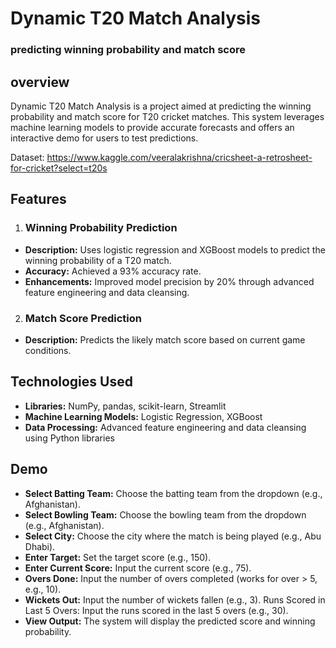
# Dynamic T20 Match Analysis
### predicting winning probability and match score




## overview
Dynamic T20 Match Analysis is a project aimed at predicting the winning probability and match score for T20 cricket matches. This system leverages machine learning models to provide accurate forecasts and offers an interactive demo for users to test predictions.

Dataset: https://www.kaggle.com/veeralakrishna/cricsheet-a-retrosheet-for-cricket?select=t20s

## Features
1. ### Winning Probability Prediction
  - **Description:** Uses logistic regression and XGBoost models to predict the winning probability of a T20 match.
  - **Accuracy:** Achieved a 93% accuracy rate.
  - **Enhancements:** Improved model precision by 20% through advanced feature engineering and data cleansing.
2. ### Match Score Prediction
  - **Description:** Predicts the likely match score based on current game conditions.
    
## Technologies Used
  - **Libraries:** NumPy, pandas, scikit-learn, Streamlit
  -  **Machine Learning Models:** Logistic Regression, XGBoost
  - **Data Processing:** Advanced feature engineering and data cleansing using Python libraries
    
## Demo


- **Select Batting Team:** Choose the batting team from the dropdown (e.g., Afghanistan).
- **Select Bowling Team:** Choose the bowling team from the dropdown (e.g., Afghanistan).
- **Select City:** Choose the city where the match is being played (e.g., Abu Dhabi).
- **Enter Target:** Set the target score (e.g., 150).
- **Enter Current Score:** Input the current score (e.g., 75).
- **Overs Done:** Input the number of overs completed (works for over > 5, e.g., 10).
- **Wickets Out:** Input the number of wickets fallen (e.g., 3).
Runs Scored in Last 5 Overs: Input the runs scored in the last 5 overs (e.g., 30).
- **View Output:** The system will display the predicted score and winning probability.




